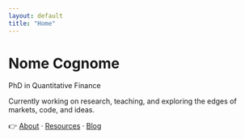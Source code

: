 ```yaml
---
layout: default
title: "Home"
---
```


# Nome Cognome  
PhD in Quantitative Finance  

Currently working on research, teaching, and exploring the edges of markets, code, and ideas.

👉 [About](/about) · [Resources](/resources) · [Blog](https://tuosubstack.substack.com)
